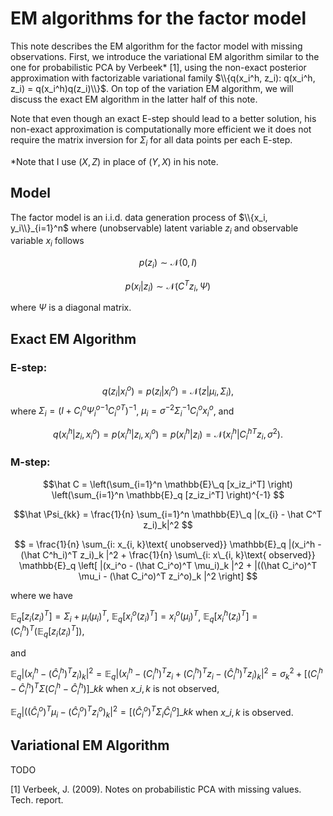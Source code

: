 # EM algorithms for the factor model

This note describes the EM algorithm for the factor model with missing observations. First, we introduce the variational EM algorithm similar to the one for probabilistic PCA by Verbeek* [1], using the non-exact posterior approximation with factorizable variational family $\\{q(x_i^h, z_i): q(x_i^h, z_i) = q(x_i^h)q(z_i)\\}$. 
On top of the variation EM algorithm, we will discuss the exact EM algorithm in the latter half of this note.

Note that even though an exact E-step should lead to a better solution, his non-exact approximation is computationally more efficient we it does not require the matrix inversion for $\Sigma_i$ for all data points per each E-step.

*Note that I use $(X, Z)$ in place of $(Y, X)$ in his note.


## Model

The factor model is an i.i.d. data generation process of $\\{x_i, y_i\\}_{i=1}^n$ where (unobservable) latent variable $z_i$ and observable variable $x_i$ follows

$$p(z_i) \sim \mathcal{N}(0, I)$$

$$p(x_i|z_i) \sim \mathcal{N}(C^T z_i, \Psi)$$

where $\Psi$ is a diagonal matrix.


## Exact EM Algorithm

### E-step:

$$q(z_i|x^o_i) = p(z_i|x^o_i) = \mathcal{N}(z| \mu_i, \Sigma_i),$$
where
$\Sigma_i = (I + C^o_i {\Psi^o_i}^{-1} {C^o_i}^T)^{-1}$,
$\mu_i = \sigma^{-2} \Sigma_i^{-1}C_i^o x^o_i$,
and

$$q(x^h_i|z_i, x_i^o) = p(x^h_i|z_i, x^o_i) = p(x^h_i| z_i) = \mathcal{N}(x^h_i|{C^h_i}^T z_i, \sigma^2).$$

### M-step:

$$\hat C = 
\left(\sum_{i=1}^n \mathbb{E}\_q [x_iz_i^T] \right) 
\left(\sum_{i=1}^n \mathbb{E}_q [z_iz_i^T] \right)^{-1}
$$


$$\hat \Psi_{kk}
= \frac{1}{n} \sum_{i=1}^n \mathbb{E}\_q |(x_{i} - \hat C^T z_i)_k|^2
$$

$$
= \frac{1}{n} \sum_{i: x_{i, k}\text{ unobserved}} \mathbb{E}_q 
    |(x_i^h - (\hat C^h_i)^T z_i)_k |^2
    + \frac{1}{n} \sum\_{i: x\_{i, k}\text{ observed}} \mathbb{E}_q
\left[ |(x_i^o - (\hat C_i^o)^T \mu_i)_k |^2 + |((\hat C_i^o)^T \mu_i - (\hat C_i^o)^T z_i^o)_k |^2 \right]
$$

where we have

$\mathbb{E}_q[z_i(z_i)^T] = \Sigma_i + \mu_i(\mu_i)^T$, 
$\mathbb{E}_q[x_i^o (z_i)^T] = x_i^o(\mu_i)^T$,
$\mathbb{E}_q[x_i^h (z_i)^T] = (C^h_i)^T\left(\mathbb{E}_q[z_i(z_i)^T]\right)$,

and 

$\mathbb{E}_q |(x_i^h - (\hat C^h_i)^T z_i)_k|^2 = \mathbb{E}_q |(x_i^h - (C^h_i)^T z_i + (C^h_i)^T z_i - (\hat C^h_i)^T z_i)_k|^2 = \sigma^2_k + [(C^h_i - \hat C^h_i)^T \Sigma (C^h_i - \hat C^h_i)]\_{kk}$ when $x\_{i, k}$ is not observed, 

$\mathbb{E}_q |((\hat C_i^o)^T \mu_i - (\hat C_i^o)^T z_i^o)_k|^2 
= [(\hat C_i^o)^T \Sigma_i \hat C_i^o ]\_{kk}$ when $x\_{i,k}$ is observed.



## Variational EM Algorithm

TODO



[1] Verbeek, J. (2009). Notes on probabilistic PCA with missing values. Tech. report.
